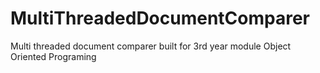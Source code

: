 # MultiThreadedDocumentComparer
Multi threaded document comparer built for 3rd year module Object Oriented Programing

